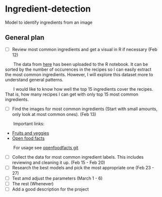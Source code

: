 # Ingredient-detection
Model to identify ingredients from an image


## General plan

- [ ] Review most common ingredients and get a visual in R if necessary (Feb 12)

&nbsp;&nbsp;&nbsp;&nbsp;&nbsp;&nbsp; The data from [here](https://www.kaggle.com/shuyangli94/food-com-recipes-and-user-interactions?select=ingr_map.pkl) has been uploaded to the R notebook. It can be sorted by the number of occurences in the recipes so I can easily extract the most common ingredients. However, I will explore this dataset more to understand general patterns.

&nbsp;&nbsp;&nbsp;&nbsp;&nbsp;&nbsp; I would like to know how well the top 15 ingredients cover the recipes. That is, how many recipes I can get with only top 15 most common ingredients. 

- [ ] Find the images for most common ingredients (Start with small amounts, only look at most common ones). (Feb 13)

&nbsp;&nbsp;&nbsp;&nbsp;&nbsp;&nbsp; Important links:
* [Fruits and veggies](https://www.kaggle.com/kritikseth/fruit-and-vegetable-image-recognition)
* [Open food facts](https://world.openfoodfacts.org/cgi/search.pl?search_terms=ketchup&search_simple=1&action=process)

&nbsp;&nbsp;&nbsp;&nbsp;&nbsp;&nbsp; For usage see [openfoodfacts git](https://github.com/openfoodfacts/openfoodfacts-python/blob/develop/docs/Usage.md)

- [ ] Collect the data for most common ingredient labels. This includes reviewing and cleaning it up. (Feb 15 - Feb 20)
- [ ] Research the best models and pick the most appropriate one (Feb 23 - 27)
- [ ] Test amd adjust the parameters (March 1 - 6)
- [ ] The rest (Whenever)
- [ ] Add a good description for the project